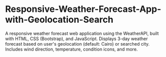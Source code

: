 # Responsive-Weather-Forecast-App-with-Geolocation-Search
A responsive weather forecast web application using the WeatherAPI, built with HTML, CSS (Bootstrap), and JavaScript. Displays 3-day weather forecast based on user's geolocation (default: Cairo) or searched city. Includes wind direction, temperature, condition icons, and more.
